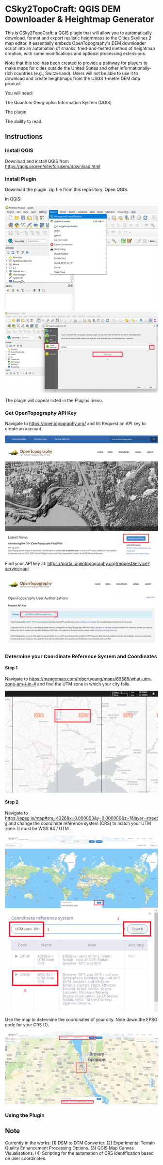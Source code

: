 # CSky2TopoCraft: QGIS DEM Downloader & Heightmap Generator
This is CSky2TopoCraft: a QGIS plugin that will allow you to automatically download, format and export realistic heightmaps to the Cities Skylines 2 map editor. It essentially embeds OpenTopography's DEM downloader script into an automation of shanks' tried-and-tested method of heightmap creation, with some modifications and optional processing extensions.

Note that this tool has been created to provide a pathway for players to make maps for cities outside the United States and other informationally-rich countries (e.g., Switzerland). Users will not be able to use it to download and create heightmaps from the USGS 1-metre DEM data product. 

You will need:

The Quantum Geographic Information System (QGIS)

The plugin.

The ability to read.



## Instructions

### Install QGIS
Download and install QGIS from https://qgis.org/en/site/forusers/download.html
### Install Plugin
Download the plugin .zip file from this repository. Open QGIS.

In QGIS:

![maiplugin](images/maiplugin.png)
![insfromzip](images/insfromzip.png)

The plugin will appear listed in the Plugins menu.

### Get OpenTopography API Key
Navigate to https://opentopography.org/ and hit Request an API key to create an account.

![otrequestapikey](images/otrequestapikey.png)

Find your API key at: https://portal.opentopography.org/requestService?service=api

![otapikey](images/otapikey.png)

### Determine your Coordinate Reference System and Coordinates
#### Step 1
Navigate to https://mangomap.com/robertyoung/maps/69585/what-utm-zone-am-i-in-# and find the UTM zone in which your city falls.

![findutm](images/findutm.png)

#### Step 2
Navigate to https://epsg.io/map#srs=4326&x=0.000000&y=0.000000&z=1&layer=streets and change the coordinate reference system (CRS) to match your UTM zone. It must be WGS 84 / UTM <number><hemisphere>.

![changecrs](images/epsgchangecrs.png)
![epsgselectcrs](images/epsgselectcrs.png)

Use the map to determine the coordinates of your city. Note down the EPSG code for your CRS (1).

![findcoord](images/findcoord.png)
### Using the Plugin
## Note
Currently in the works:
(1) DSM to DTM Converter.
(2) Experimental Terrain Quality Enhancement Processing Options.
(3) QGIS Map Canvas Visualisations.
(4) Scripting for the automation of CRS identification based on user coordinates.

